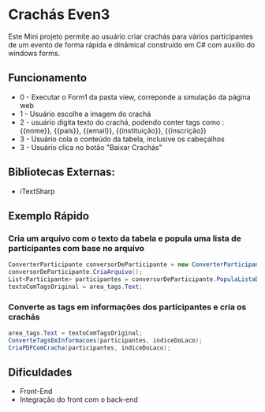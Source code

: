 # Crachás Even3

Este Mini projeto permite ao usuário criar crachás para vários participantes de um evento de forma rápida e dinâmica!
construído em C# com auxilio do windows forms.
  
## Funcionamento

<ul>
<li> 0 - Executar o Form1 da pasta view, correponde a simulação da página web
<li> 1 - Usuário escolhe a imagem do crachá</li>
<li> 2 - usuário digita texto do crachá, podendo conter tags como : {{nome}}, {{país}}, {{email}}, {{instituição}}, {{inscrição}}</li>
<li> 3 - Usuário cola o conteúdo da tabela, inclusive os cabeçalhos</li>  
<li> 3 - Usuário clica no botão "Baixar Crachás"
</ul>


## Bibliotecas Externas:

- iTextSharp


## Exemplo Rápido

<h3>Cria um arquivo com o texto da tabela e popula uma lista de participantes com base no arquivo </h3>


```c#
ConverterParticipante conversorDeParticipante = new ConverterParticipante(area_tabela.Text);
conversorDeParticipante.CriaArquivo();
List<Participante> participantes = conversorDeParticipante.PopulaListaDeParticipantes();
textoComTagsOriginal = area_tags.Text;
  ```
  
<h3>Converte as tags em informações dos participantes e cria os crachás</h3>
  
```c#
area_tags.Text = textoComTagsOriginal;
ConverteTagsEmInformacoes(participantes, indiceDoLaco);
CriaPDFComCracha(participantes, indiceDoLaco);
```


## Dificuldades

- Front-End
- Integração do front com o back-end
